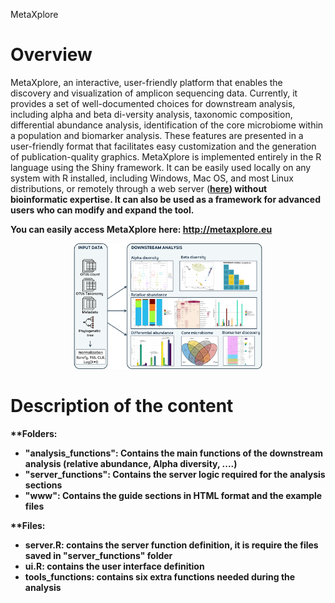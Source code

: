  MetaXplore

# Overview
MetaXplore, an interactive, user-friendly platform that enables the discovery and visualization of amplicon sequencing data. Currently, it provides a set of well-documented choices for downstream analysis, including alpha and beta di-versity analysis, taxonomic composition, differential abundance analysis, identification of the core microbiome within a population and biomarker analysis. These features are presented in a user-friendly format that facilitates easy customization and the generation of publication-quality graphics. MetaXplore is implemented entirely in the R language using the Shiny framework. It can be easily used locally on any system with R installed, including Windows, Mac OS, and most Linux distributions, or remotely through a web server (<a href="http://metaxplore.eu"><b>here</a>) without bioinformatic expertise. It can also be used as a framework for advanced users who can modify and expand the tool.

You can easily access MetaXplore here: http://metaxplore.eu


<p align="center">
  <img src="www/img/overview.png" height="60%" width="60%"></center> 
</p>

# Description of the content
**Folders:
 - "analysis_functions": Contains the main functions of the downstream analysis (relative abundance, Alpha diversity, ....)
 - "server_functions": Contains the server logic required for the analysis sections
 - "www": Contains the guide sections in HTML format and the example files

 **Files:
 - server.R: contains the server function definition, it is require the files saved in "server_functions" folder
 - ui.R: contains the user interface definition
 - tools_functions: contains six extra functions needed during the analysis
	 
